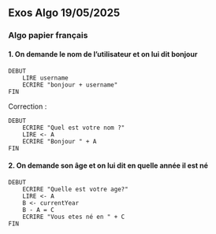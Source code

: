 ## Exos Algo 19/05/2025

### Algo papier français

#### 1. On demande le nom de l’utilisateur et on lui dit bonjour

```
DEBUT
    LIRE username
    ECRIRE "bonjour + username"
FIN
```

Correction :

```
DEBUT
    ECRIRE "Quel est votre nom ?"
    LIRE <- A
    ECRIRE "Bonjour " + A
FIN
```

#### 2. On demande son âge et on lui dit en quelle année il est né

```
DEBUT
    ECRIRE "Quelle est votre age?"
    LIRE <- A
    B <- currentYear
    B - A = C
    ECRIRE "Vous etes né en " + C
FIN
```
